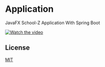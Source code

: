 # Application

JavaFX School-Z Application With Spring Boot

[![Watch the video](https://img.youtube.com/vi/T-D1KVIuvjA/maxresdefault.jpg)](https://youtu.be/T-D1KVIuvjA)

## License
[MIT](https://choosealicense.com/licenses/mit/)

